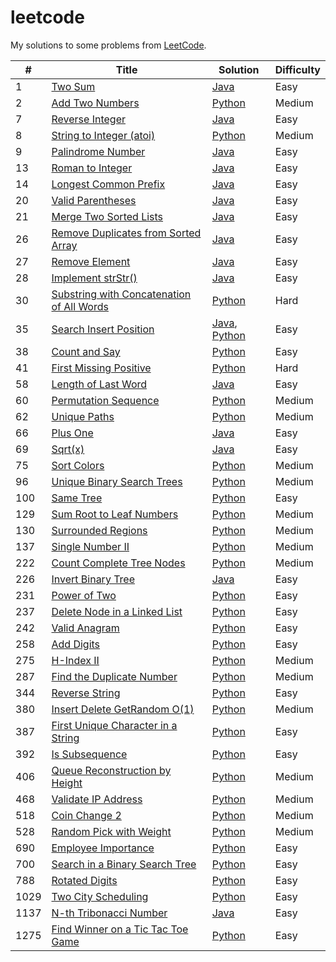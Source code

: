 # leetcode

My solutions to some problems from [LeetCode](https://leetcode.com/problemset/all/).

| #    | Title                                           | Solution                   | Difficulty |
| ---- | ----------------------------------------------- | -------------------------- | ---------- |
| 1    | [Two Sum][1]                                    | [Java][1a]                 | Easy       |
| 2    | [Add Two Numbers][2]                            | [Python][2a]               | Medium     |
| 7    | [Reverse Integer][7]                            | [Java][7a]                 | Easy       |
| 8    | [String to Integer (atoi)][8]                   | [Python][8a]               | Medium     |
| 9    | [Palindrome Number][9]                          | [Java][9a]                 | Easy       |
| 13   | [Roman to Integer][13]                          | [Java][13a]                | Easy       |
| 14   | [Longest Common Prefix][14]                     | [Java][14a]                | Easy       |
| 20   | [Valid Parentheses][20]                         | [Java][20a]                | Easy       |
| 21   | [Merge Two Sorted Lists][21]                    | [Java][21a]                | Easy       |
| 26   | [Remove Duplicates from Sorted Array][26]       | [Java][26a]                | Easy       |
| 27   | [Remove Element][27]                            | [Java][27a]                | Easy       |
| 28   | [Implement strStr()][28]                        | [Java][28a]                | Easy       |
| 30   | [Substring with Concatenation of All Words][30] | [Python][30a]              | Hard       |
| 35   | [Search Insert Position][35]                    | [Java][35a], [Python][35b] | Easy       |
| 38   | [Count and Say][38]                             | [Python][38a]              | Easy       |
| 41   | [First Missing Positive][41]                    | [Python][41a]              | Hard       |
| 58   | [Length of Last Word][58]                       | [Java][58a]                | Easy       |
| 60   | [Permutation Sequence][60]                      | [Python][60a]              | Medium     |
| 62   | [Unique Paths][62]                              | [Python][62a]              | Medium     |
| 66   | [Plus One][66]                                  | [Java][66a]                | Easy       |
| 69   | [Sqrt(x)][69]                                   | [Java][69a]                | Easy       |
| 75   | [Sort Colors][75]                               | [Python][75a]              | Medium     |
| 96   | [Unique Binary Search Trees][96]                | [Python][96a]              | Medium     |
| 100  | [Same Tree][100]                                | [Python][100a]             | Easy       |
| 129  | [Sum Root to Leaf Numbers][129]                 | [Python][129a]             | Medium     |
| 130  | [Surrounded Regions][130]                       | [Python][130a]             | Medium     |
| 137  | [Single Number II][137]                         | [Python][137a]             | Medium     |
| 222  | [Count Complete Tree Nodes][222]                | [Python][222a]             | Medium     |
| 226  | [Invert Binary Tree][226]                       | [Java][226a]               | Easy       |
| 231  | [Power of Two][231]                             | [Python][231a]             | Easy       |
| 237  | [Delete Node in a Linked List][237]             | [Python][237a]             | Easy       |
| 242  | [Valid Anagram][242]                            | [Python][242a]             | Easy       |
| 258  | [Add Digits][258]                               | [Python][258a]             | Easy       |
| 275  | [H-Index II][275]                               | [Python][275a]             | Medium     |
| 287  | [Find the Duplicate Number][287]                | [Python][287a]             | Medium     |
| 344  | [Reverse String][344]                           | [Python][344a]             | Easy       |
| 380  | [Insert Delete GetRandom O(1)][380]             | [Python][380a]             | Medium     |
| 387  | [First Unique Character in a String][387]       | [Python][387a]             | Easy       |
| 392  | [Is Subsequence][392]                           | [Python][392a]             | Easy       |
| 406  | [Queue Reconstruction by Height][406]           | [Python][406a]             | Medium     |
| 468  | [Validate IP Address][468]                      | [Python][468a]             | Medium     |
| 518  | [Coin Change 2][518]                            | [Python][518a]             | Medium     |
| 528  | [Random Pick with Weight][528]                  | [Python][528a]             | Medium     |
| 690  | [Employee Importance][690]                      | [Python][690a]             | Easy       |
| 700  | [Search in a Binary Search Tree][700]           | [Python][700a]             | Easy       |
| 788  | [Rotated Digits][788]                           | [Python][788a]             | Easy       |
| 1029 | [Two City Scheduling][1029]                     | [Python][1029a]            | Easy       |
| 1137 | [N-th Tribonacci Number][1137]                  | [Java][1137a]              | Easy       |
| 1275 | [Find Winner on a Tic Tac Toe Game][1275]       | [Python][1275a]            | Easy       |

[1]: https://leetcode.com/problems/two-sum/
[1a]: ./src/twoSum/TwoSum.java
[2]: https://leetcode.com/problems/add-two-numbers/
[2a]: ./src/addTwoNumbers/add.py
[7]: https://leetcode.com/problems/reverse-integer/
[7a]: ./src/reverseInteger/RevInt.java
[8]: https://leetcode.com/problems/string-to-integer-atoi/
[8a]: ./src/stringToInt/atoi.py
[9]: https://leetcode.com/problems/palindrome-number/
[9a]: ./src/palindromeInteger/Palin.java
[13]: https://leetcode.com/problems/roman-to-integer/
[13a]: ./src/romanToInteger/RomToInt.java
[14]: https://leetcode.com/problems/longest-common-prefix/
[14a]: ./src/longestCommonPrefix/Prefix.java
[20]: https://leetcode.com/problems/valid-parentheses/
[20a]: ./src/validParentheses/Brackets.java
[21]: https://leetcode.com/problems/merge-two-sorted-lists/
[21a]: ./src/mergeSortedLists/Merge.java
[26]: https://leetcode.com/problems/remove-duplicates-from-sorted-array/
[26a]: ./src/removeDupSorted/Remove.java
[27]: https://leetcode.com/problems/remove-element/
[27a]: ./src/removeElement/Remove.java
[28]: https://leetcode.com/problems/implement-strstr/
[28a]: ./src/implementStrStr/Implement.java
[30]: https://leetcode.com/problems/substring-with-concatenation-of-all-words/
[30a]: ./src/substringWordConcat/sub.py
[35]: https://leetcode.com/problems/search-insert-position/
[35a]: ./src/searchInsertPosition/Search.java
[35b]: ./src/searchInsertPosition/search.py
[38]: https://leetcode.com/problems/count-and-say/
[38a]: ./src/countAndSay/count.py
[41]: https://leetcode.com/problems/first-missing-positive/
[41a]: ./src/firstMissingPositive/first.py
[58]: https://leetcode.com/problems/length-of-last-word/
[58a]: ./src/lengthOfLastWord/Word.java
[60]: https://leetcode.com/problems/permutation-sequence/
[60a]: ./src/permSequence/perm.py
[62]: https://leetcode.com/problems/unique-paths/
[62a]: ./src/uniquePaths/unique.py
[66]: https://leetcode.com/problems/plus-one/
[66a]: ./src/plusOne/Plus.java
[69]: https://leetcode.com/problems/sqrtx/
[69a]: ./src/sqrtX/Sqrt.java
[75]: https://leetcode.com/problems/sort-colors/
[75a]: ./src/sortColors/sort.py
[96]: https://leetcode.com/problems/unique-binary-search-trees/
[96a]: ./src/uniqueBST/bst.py
[100]: https://leetcode.com/problems/same-tree/
[100a]: ./src/sameTree/same.py
[129]: https://leetcode.com/problems/sum-root-to-leaf-numbers/
[129a]: ./src/sumRootToLeaf/sum.py
[130]: https://leetcode.com/problems/surrounded-regions/
[130a]: ./src/surroundedRegions/board.py
[137]: https://leetcode.com/problems/single-number-ii/
[137a]: ./src/singleNumberII/once.py
[222]: https://leetcode.com/problems/count-complete-tree-nodes/
[222a]: ./src/countTreeNodes/count.py
[226]: https://leetcode.com/problems/invert-binary-tree/
[226a]: ./src/invertBinaryTree/Invert.java
[231]: https://leetcode.com/problems/power-of-two/
[231a]: ./src/powerOf2/power.py
[237]: https://leetcode.com/problems/delete-node-in-a-linked-list/
[237a]: ./src/deleteListNode/delete.py
[242]: https://leetcode.com/problems/valid-anagram/
[242a]: ./src/validAnagram/ana.py
[258]: https://leetcode.com/problems/add-digits/
[258a]: ./src/addDigits/add.py
[275]: https://leetcode.com/problems/h-index-ii/
[275a]: ./src/hIndexII/index.py
[287]: https://leetcode.com/problems/find-the-duplicate-number/
[287a]: ./src/findDuplicateNum/find.py
[344]: https://leetcode.com/problems/reverse-string/
[344a]: ./src/reverseString/rev.py
[380]: https://leetcode.com/problems/insert-delete-getrandom-o1/
[380a]: ./src/insertDelecte/set.py
[387]: https://leetcode.com/problems/first-unique-character-in-a-string/
[387a]: ./src/firstUniqueChar/unique.py
[392]: https://leetcode.com/problems/is-subsequence/
[392a]: ./src/isSubsequence/sub.py
[406]: https://leetcode.com/problems/queue-reconstruction-by-height
[406a]: ./src/queueReconstruct/queue.py
[468]: https://leetcode.com/problems/validate-ip-address/
[468a]: ./src/validateIP/ip.py
[518]: https://leetcode.com/problems/coin-change-2/
[518a]: ./src/coinChange2/change.py
[528]: https://leetcode.com/problems/random-pick-with-weight/
[528a]: ./src/randomPickWeight/weights.py
[690]: https://leetcode.com/problems/employee-importance/
[690a]: ./src/empImportance/emp.py
[700]: https://leetcode.com/problems/search-in-a-binary-search-tree/
[700a]: ./src/searchBST/search.py
[788]: https://leetcode.com/problems/rotated-digits/
[788a]: ./src/rotatedDigits/dig.py
[1029]: https://leetcode.com/problems/two-city-scheduling/
[1029a]: ./src/twoCityScheduling/sched.py
[1137]: https://leetcode.com/problems/n-th-tribonacci-number/
[1137a]: ./src/nthTribonacciNumber/Tribonacci.java
[1275]: https://leetcode.com/problems/find-winner-on-a-tic-toe-game/
[1275a]: ./src/ticTacToe/winner.py
